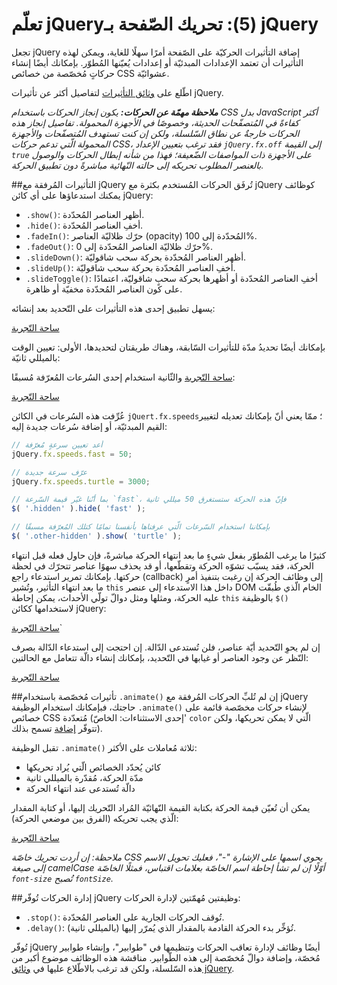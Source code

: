 تعلّم jQuery‏ (5): تحريك الصّفحة بـjQuery
===================================
تجعل jQuery إضافة التأثيرات الحركيّة على الصّفحة أمرًا سهلًا للغاية، ويمكن لهذه التأثيرات أن تعتمد الإعدادات المبدئيّة أو إعدادات يُعيّنها المُطوّر. بإمكانك أيضًا إنشاء حركاتٍ مُخصّصة من خصائص CSS عشوائيّة.

اطّلع على [وثائق التأثيرات](http://api.jquery.com/category/effects/) لتفاصيل أكثر عن تأثيرات jQuery.

_**ملاحظة مهمّة عن الحركات:** يكون إنجاز الحركات باستخدام CSS بدل JavaScript أكثر كفاءةً في المُتصفّحات الحديثة، وخصوصًا في الأجهزة المحمولة. تفاصيل إنجاز هذه الحركات خارجةٌ عن نطاق السّلسلة، ولكن إن كنت تستهدف المُتصفّحات والأجهزة المحمولة الّتي تدعم حركات CSS، فقد ترغب بتعيين الإعداد `jQuery.fx.off` إلى القيمة `true` على الأجهزة ذات المواصفات الضّعيفة؛ فهذا من شأنه إبطال الحركات والوصول بالعنصر المطلوب تحريكه إلى حالته النّهائية مباشرةً دون تطبيق الحركة._

##التأثيرات المُرفقة مع jQuery
تُرفَق الحركات المُستخدم بكثرة مع jQuery كوظائف يمكنك استدعاؤها على أي كائن jQuery:

* ‏‎`.show()`‎: أظهر العناصر المُحدّدة.
* ‏‎`.hide()`‎: أخفِ العناصر المُحدّدة.
* ‏‎`.fadeIn()`‎: حرّك ظلاليّة العناصر (opacity) المُحدّدة إلى 100%.
* ‏‎`.fadeOut()`‎: حرّك ظلاليّة العناصر المُحدّدة إلى 0%.
* ‏‎`.slideDown()`‎: أظهر العناصر المُحدّدة بحركة سحب شاقوليّة.
* ‏‎`.slideUp()`‎: أخفِ العناصر المُحدّدة بحركة سحب شاقوليّة.
* ‏‎`.slideToggle()`‎: أخفِ العناصر المُحدّدة أو أظهرها بحركة سحبٍ شاقوليّة، اعتمادًا على كون العناصر المُحدّدة مخفيّة أو ظاهرة.

يسهل تطبيق إحدى هذه التأثيرات على التّحديد بعد إنشائه:

<a class="jsbin-embed" href="http://jsbin.com/huxefi/2/embed?js,console,output">ساحة التّجربة</a><script src="http://static.jsbin.com/js/embed.js"></script>

بإمكانك أيضًا تحديدُ مدّة للتأثيرات السّابقة، وهناك طريقتان لتحديدها، الأولى: تعيين الوقت بالميللي ثانيّة:

<a class="jsbin-embed" href="http://jsbin.com/huxefi/3/embed?js,console,output">ساحة التّجربة</a><script src="http://static.jsbin.com/js/embed.js"></script>
والثّانية استخدام إحدى السُرعات المُعرّفة مُسبقًا:

<a class="jsbin-embed" href="http://jsbin.com/huxefi/4/embed?js,console,output">ساحة التّجربة</a><script src="http://static.jsbin.com/js/embed.js"></script>

عُرِّفت هذه السُرعات في الكائن `jQuert.fx.speeds`؛ ممّا يعني أنّ بإمكانك تعديله لتغيير القيم المبدئيّة، أو إضافة سُرعات جديدة إليه:

```javascript
// أعد تعيين سرعةٍ مُعرّفة
jQuery.fx.speeds.fast = 50;

// عرّف سرعة جديدة
jQuery.fx.speeds.turtle = 3000;

// بما أنّنا غيّر قيمة السّرعة `fast`، فإنّ هذه الحركة ستستغرق 50 ميللي ثانية
$( '.hidden' ).hide( 'fast' );

// بإمكاننا استخدام السّرعات الّتي عرفناها بأنفسنا تمامًا كتلك المُعرّفة مسبقًا
$( '.other-hidden' ).show( 'turtle' );
```

كثيرًا ما يرغب المُطوّر بفعل شيءٍ ما بعد انتهاء الحركة مباشرةً، فإن حاول فعله قبل انتهاء الحركة، فقد يسبّب تشوّه الحركة وتقطّعها، أو قد يحذف سهوًا عناصر تتحرّك في لحظة حركتها. بإمكانك تمرير استدعاء راجع (callback) إلى وظائف الحركة إن رغبت بتنفيذ أمرٍ ما بعد انتهاء التأثير، وتُشير `this` داخل هذا الاستدعاء إلى عنصر DOM الخام الّذي طُبقّت عليه الحركة، ومثلها ومثل دوالّ تولّي الأحداث، يمكن إحاطة `this` بالوظيفة ‎`$()`‎ لاستخدامها ككائن jQuery:

<a class="jsbin-embed" href="http://jsbin.com/huxefi/5/embed?js,console,output">ساحة التّجربة</a><script src="http://static.jsbin.com/js/embed.js"></script>`

إن لم يحوِ التّحديد أيّة عناصر، فلن تُستدعى الدّالة. إن احتجت إلى استدعاء الدّالة بصرف النّظر عن وجود العناصر أو غيابها في التّحديد، بإمكانك إنشاء دالّة تتعامل مع الحالتين:

<a class="jsbin-embed" href="http://jsbin.com/huxefi/6/embed?js,console,output">ساحة التّجربة</a><script src="http://static.jsbin.com/js/embed.js"></script>

##تأثيرات مُخصّصة باستخدام ‎`.animate()`‎
إن لم تُلبِّ الحركات المُرفقة مع jQuery حاجتك، فبإمكانك استخدام الوظيفة ‎`.animate()`‎ لإنشاء حركات مخصّصة قائمة على خصائص CSS مُتعدّدة (إحدى الاستثناءات: الخاصّ' `color` الّتي لا يمكن تحريكها، ولكن تتوفّر [إضافة](https://github.com/jquery/jquery-color/) تسمح بذلك).

تقبل الوظيفة ‎`.animate()`‎ ثلاثة مُعاملات على الأكثر:

* كائن يُحدّد الخصائص الّتي يُراد تحريكها
* مدّة الحركة، مُقدّرة بالميللي ثانية
* دالّة تُستدعى عند انتهاء الحركة

يمكن أن تُعيّن قيمة الحركة بكتابة القيمة النّهائيّة المُراد التّحريك إليها، أو كتابة المقدار الّذي يجب تحريكه (الفرق بين موضعي الحركة):

<a class="jsbin-embed" href="http://jsbin.com/huxefi/7/embed?js,console,output">ساحة التّجربة</a><script src="http://static.jsbin.com/js/embed.js"></script>

_ملاحظة: إن أردت تحريك خاصّة CSS يحوي اسمها على الإشارة "-"، فعليك تحويل الاسم إلى صيغة camelCase أوّلًا إن لم تشأ إحاطة اسم الخاصّة بعلامات اقتباس، فمثلًا الخاصّة `font-size` تُصبح `fontSize`._

##إدارة الحركات
تُوفّر jQuery وظيفتين مُهمّتين لإدارة الحركات:

* ‏‎`.stop()`‎: تُوقف الحركات الجارية على العناصر المُحدّدة.
* ‏‎`.delay()`‎: تُؤخِّر بدء الحركة القادمة بالمقدار الذي يُمرّر إليها (بالميللي ثانية).

تُوفّر jQuery أيضًا وظائف لإدارة تعاقب الحركات وتنظيمها في "طوابير"، وإنشاء طوابير مُخصّة، وإضافة دوالّ مُخصّصة إلى هذه الطّوابير. مناقشة هذه الوظائف موضوع أكبر من هذه السّلسلة، ولكن قد ترغب بالاطّلاع عليها في [وثائق jQuery](http://api.jquery.com/category/effects/).
